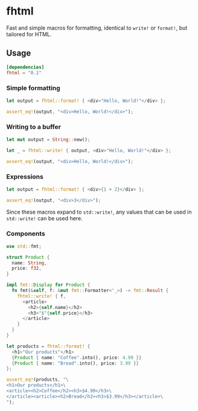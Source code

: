 # fhtml

Fast and simple macros for formatting, identical to `write!` or `format!`, but tailored for HTML.

## Usage
```toml
[dependencies]
fhtml = "0.1"
```

### Simple formatting
```rust
let output = fhtml::format! { <div>"Hello, World!"</div> };

assert_eq!(output, "<div>Hello, World!</div>");
```

### Writing to a buffer
```rust
let mut output = String::new();

let _ = fhtml::write! { output, <div>"Hello, World!"</div> };

assert_eq!(output, "<div>Hello, World!</div>");
```

### Expressions
```rust
let output = fhtml::format! { <div>{1 + 2}</div> };

assert_eq!(output, "<div>3</div>");
```
Since these macros expand to `std::write!`, any values that can be used in `std::write!` can be used here.

### Components
```rust
use std::fmt;

struct Product {
  name: String,
  price: f32,
}

impl fmt::Display for Product {
  fn fmt(&self, f: &mut fmt::Formatter<'_>) -> fmt::Result {
    fhtml::write! { f,
      <article>
        <h2>{self.name}</h2>
        <h3>"$"{self.price}</h3>
      </article>
    }
  }
}

let products = fhtml::format! {
  <h1>"Our products"</h1>
  {Product { name: "Coffee".into(), price: 4.99 }}
  {Product { name: "Bread".into(), price: 3.99 }}
};

assert_eq!(products, "\
<h1>Our products</h1>\
<article><h2>Coffee</h2><h3>$4.99</h3>\
</article><article><h2>Bread</h2><h3>$3.99</h3></article>\
");
```

